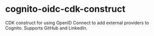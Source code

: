 # cognito-oidc-cdk-construct
CDK construct for using OpenID Connect to add external providers to Cognito. Supports GitHub and LinkedIn.
